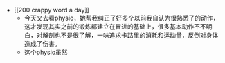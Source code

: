 - [[200 crappy word a day]]
	- 今天又去看physio，她帮我纠正了好多个以前我自认为很熟悉了的动作，这才发现其实之前的锻炼都建立在冒进的基础上，很多基本动作不不明白，对解剖也不是很了解，一味追求卡路里的消耗和运动量，反倒对身体造成了伤害。
	- 这个physio虽然
